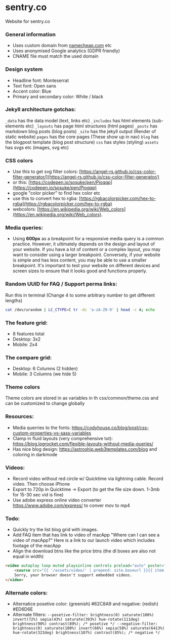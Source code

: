 # sentry.co
Website for sentry.co

### General information
- Uses custom domain from [namecheap.com](namecheap.com) etc
- Uses anonymised Google analytics (GDPR friendly)
- CNAME file must match the used domain

### Design system
- Headline font: Monteserrat
- Text font: Open sans
- Accent color: Blue
- Primary and secondary color: White / black

### Jekyll architecture gotchas:
`_data` has the data model (text, links etc)
`_includes` has html elements (sub-elements etc)
`_layouts` has page html structures (html pages)
`_posts` has markdown blog posts (blog posts)
`_site` has the jekyll output (Render of static website)
`pages` has the core pages (These show up in nav)
`blog` has the blogpost template (blog post structure)
`css` has styles (styling)
`assets` has svgs etc (images, svg etc)

### CSS colors
- Use this to get svg filter colors: [https://angel-rs.github.io/css-color-filter-generator/](https://angel-rs.github.io/css-color-filter-generator/) 
- or this: [https://codepen.io/sosuke/pen/Pjoqqp](https://codepen.io/sosuke/pen/Pjoqqp) 
- google "color picker" to find hex color etc
- use this to convert hex to rgba: [https://rgbacolorpicker.com/hex-to-rgba](https://rgbacolorpicker.com/hex-to-rgba) 
- webcolors: [https://en.wikipedia.org/wiki/Web_colors](https://en.wikipedia.org/wiki/Web_colors).

### Media queries:
- Using **600px** as a breakpoint for a responsive media query is a common practice. However, it ultimately depends on the design and layout of your website. If you have a lot of content or a complex layout, you may want to consider using a larger breakpoint. Conversely, if your website is simple and has less content, you may be able to use a smaller breakpoint. It's important to test your website on different devices and screen sizes to ensure that it looks good and functions properly.

### Random UUID for FAQ / Support perma links:
Run this in terminal (Change 4 to some arbitrary number to get different lengths)
```bash
cat /dev/urandom | LC_CTYPE=C tr -dc 'a-zA-Z0-9' | head -c 4; echo
```

### The feature grid:
- 8 features total
- Desktop: 3x2
- Mobile: 2x4

### The compare grid:
- Desktop: 6 Columns (2 hidden)
- Mobile: 3 Columns (we hide 5)

### Theme colors
Theme colors are stored in as variables in th css/common/theme.css and can be customized to change globally

### Resources:
- Media querries to the fonts: https://codyhouse.co/blog/post/css-custom-properties-vs-sass-variables
- Clamp in fluid layouts (very comprehensive tut): https://blog.logrocket.com/flexible-layouts-without-media-queries/
- Has nice blog design: https://astroship.web3templates.com/blog and coloring in darkmode

### Videos:
- Record video without red circle w/ Quicktime via lightning cable. Record video. Then choose iPhone
- Export to 720p in Quicktime -> Export (to get the file size down. 1-3mb for 15-30 sec vid is fine)
- Use adobe express online video converter https://www.adobe.com/express/ to conver mov to mp4

### Todo:
- Quickly try the list blog grid with images. 
- Add FAQ item that has link to video of macApp "Where can I can see a video of macApp?" Here is a link to our launch video which includes footage of the macApp
- Align the download btns like the price btns (the dl boxes are also not equal in width)

```html
<video autoplay loop muted playsinline controls preload="auto" poster="{{ '/assets/images/video-poster.jpg' | prepend: site.baseurl }}">
	<source src="{{ '/assets/video/' | prepend: site.baseurl }}{{ item.url }}">
	Sorry, your browser doesn't support embedded videos.
</video>
```

### Alternate colors:
- Alternatice posetive color: (greenish) #62C8A9 and negative: (redish) #ED6D6E
- Alternate filters: `--posetive-filter: brightness(0) saturate(100%) invert(72%) sepia(43%) saturate(393%) hue-rotate(111deg) brightness(90%) contrast(89%); /* posetive */
	--negative-filter: brightness(0) saturate(100%) invert(66%) sepia(58%) saturate(6413%) hue-rotate(323deg) brightness(107%) contrast(85%); /* negative */`

